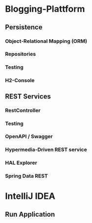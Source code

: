 # Blogging-Plattform

## Persistence

### Object-Relational Mapping (ORM)

### Repositories

### Testing

### H2-Console

## REST Services

### RestController

### Testing

### OpenAPI / Swagger

### Hypermedia-Driven REST service

### HAL Explorer

### Spring Data REST

# IntelliJ IDEA

## Run Application
